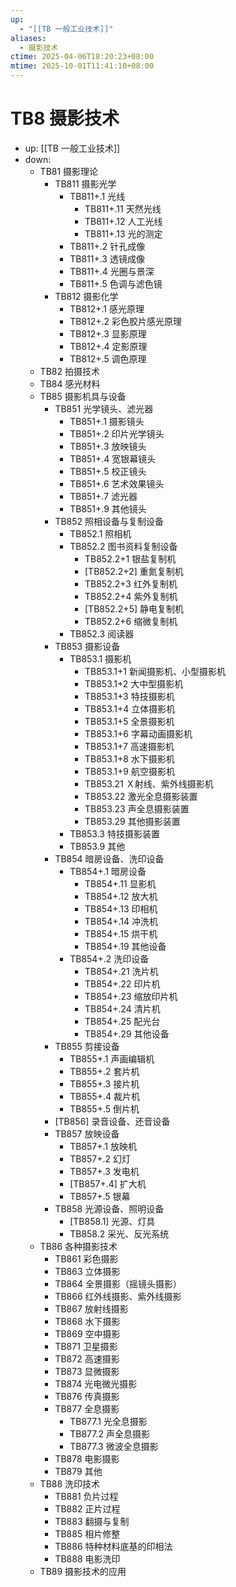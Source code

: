 ```yaml
---
up:
  - "[[TB 一般工业技术]]"
aliases:
  - 摄影技术
ctime: 2025-04-06T18:20:23+08:00
mtime: 2025-10-01T11:41:10+08:00
---
```


# TB8 摄影技术

- up: [[TB 一般工业技术]]
- down:	
	- TB81 摄影理论
		- TB811 摄影光学
			- TB811+.1 光线
				- TB811+.11 天然光线
				- TB811+.12 人工光线
				- TB811+.13 光的测定
			- TB811+.2 针孔成像
			- TB811+.3 透镜成像
			- TB811+.4 光圈与景深
			- TB811+.5 色调与滤色镜
		- TB812 摄影化学
			- TB812+.1 感光原理
			- TB812+.2 彩色胶片感光原理
			- TB812+.3 显影原理
			- TB812+.4 定影原理
			- TB812+.5 调色原理
	- TB82 拍摄技术
	- TB84 感光材料
	- TB85 摄影机具与设备
		- TB851 光学镜头、滤光器
			- TB851+.1 摄影镜头
			- TB851+.2 印片光学镜头
			- TB851+.3 放映镜头
			- TB851+.4 宽银幕镜头
			- TB851+.5 校正镜头
			- TB851+.6 艺术效果镜头
			- TB851+.7 滤光器
			- TB851+.9 其他镜头
		- TB852 照相设备与复制设备
			- TB852.1 照相机
			- TB852.2 图书资料复制设备
				- TB852.2+1 银盐复制机
				- [TB852.2+2] 重氮复制机
				- TB852.2+3 红外复制机
				- TB852.2+4 紫外复制机
				- [TB852.2+5] 静电复制机
				- TB852.2+6 缩微复制机
			- TB852.3 阅读器
		- TB853 摄影设备
			- TB853.1 摄影机
				- TB853.1+1 新闻摄影机、小型摄影机
				- TB853.1+2 大中型摄影机
				- TB853.1+3 特技摄影机
				- TB853.1+4 立体摄影机
				- TB853.1+5 全景摄影机
				- TB853.1+6 字幕动画摄影机
				- TB853.1+7 高速摄影机
				- TB853.1+8 水下摄影机
				- TB853.1+9 航空摄影机
				- TB853.21 Ｘ射线、紫外线摄影机
				- TB853.22 激光全息摄影装置
				- TB853.23 声全息摄影装置
				- TB853.29 其他摄影装置
			- TB853.3 特技摄影装置
			- TB853.9 其他
		- TB854 暗房设备、洗印设备
			- TB854+.1 暗房设备
				- TB854+.11 显影机
				- TB854+.12 放大机
				- TB854+.13 印相机
				- TB854+.14 冲洗机
				- TB854+.15 烘干机
				- TB854+.19 其他设备
			- TB854+.2 洗印设备
				- TB854+.21 洗片机
				- TB854+.22 印片机
				- TB854+.23 缩放印片机
				- TB854+.24 清片机
				- TB854+.25 配光台
				- TB854+.29 其他设备
		- TB855 剪接设备
			- TB855+.1 声画编辑机
			- TB855+.2 套片机
			- TB855+.3 接片机
			- TB855+.4 裁片机
			- TB855+.5 倒片机
		- [TB856] 录音设备、还音设备
		- TB857 放映设备
			- TB857+.1 放映机
			- TB857+.2 幻灯
			- TB857+.3 发电机
			- [TB857+.4] 扩大机
			- TB857+.5 银幕
		- TB858 光源设备、照明设备
			- [TB858.1] 光源、灯具
			- TB858.2 采光、反光系统
	- TB86 各种摄影技术
		- TB861 彩色摄影
		- TB863 立体摄影
		- TB864 全景摄影（摇镜头摄影）
		- TB866 红外线摄影、紫外线摄影
		- TB867 放射线摄影
		- TB868 水下摄影
		- TB869 空中摄影
		- TB871 卫星摄影
		- TB872 高速摄影
		- TB873 显微摄影
		- TB874 光电微光摄影
		- TB876 传真摄影
		- TB877 全息摄影
			- TB877.1 光全息摄影
			- TB877.2 声全息摄影
			- TB877.3 微波全息摄影
		- TB878 电影摄影
		- TB879 其他
	- TB88 洗印技术
		- TB881 负片过程
		- TB882 正片过程
		- TB883 翻摄与复制
		- TB885 相片修整
		- TB886 特种材料底基的印相法
		- TB888 电影洗印
	- TB89 摄影技术的应用
	
